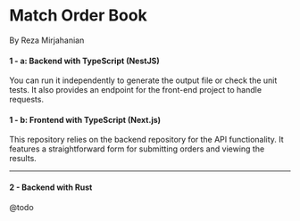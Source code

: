# Match Order Book
By  Reza Mirjahanian

#### 1 - a: Backend with TypeScript (NestJS)

You can run it independently to generate the output file or check the unit tests. It also provides an endpoint for the front-end project to handle requests.

#### 1 - b: Frontend with TypeScript (Next.js)

This repository relies on the backend repository for the API functionality. It features a straightforward form for submitting orders and viewing the results.


----
#### 2 - Backend with Rust

@todo 
